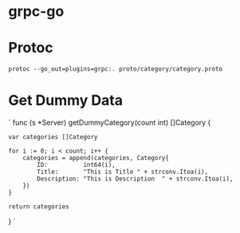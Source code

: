 # grpc-go

# Protoc

`protoc --go_out=plugins=grpc:. proto/category/category.proto`

# Get Dummy Data
`
func (s *Server) getDummyCategory(count int) []Category {

	var categories []Category

	for i := 0; i < count; i++ {
		categories = append(categories, Category{
			ID:          int64(i),
			Title:       "This is Title " + strconv.Itoa(i),
			Description: "This is Description  " + strconv.Itoa(i),
		})
	}
    
	return categories
}
`